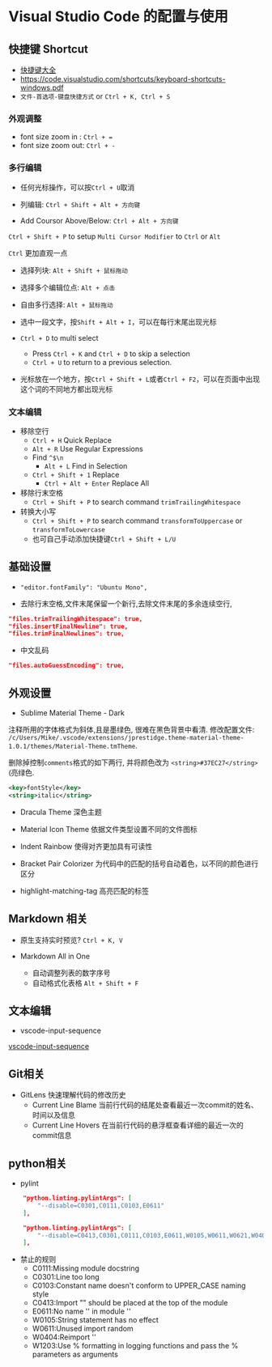 # Visual Studio Code 的配置与使用

## 快捷键 Shortcut

- [快捷键大全](https://blog.csdn.net/crper/article/details/54099319)
- <https://code.visualstudio.com/shortcuts/keyboard-shortcuts-windows.pdf>
- `文件-首选项-键盘快捷方式` or `Ctrl + K, Ctrl + S`

### 外观调整
  - font size zoom in : `Ctrl + =`
  - font size zoom out: `Ctrl + -`

### 多行编辑

- 任何光标操作，可以按`Ctrl + U`取消

- 列编辑: `Ctrl + Shift + Alt + 方向键`
- Add Coursor Above/Below: `Ctrl + Alt + 方向键`

`Ctrl + Shift + P` to setup `Multi Cursor Modifier` to `Ctrl` or `Alt`

`Ctrl` 更加直观一点
- 选择列块: `Alt + Shift + 鼠标拖动`
- 选择多个编辑位点: `Alt + 点击`
- 自由多行选择: `Alt + 鼠标拖动`

- 选中一段文字，按`Shift + Alt + I`，可以在每行末尾出现光标

- `Ctrl + D` to multi select
  - Press `Ctrl + K` and `Ctrl + D` to skip a selection
  - `Ctrl + U` to return to a previous selection.
- 光标放在一个地方，按`Ctrl + Shift + L`或者`Ctrl + F2`，可以在页面中出现这个词的不同地方都出现光标

### 文本编辑
- 移除空行
  - `Ctrl + H` Quick Replace 
  - `Alt + R` Use Regular Expressions
  - Find `^$\n`
    - `Alt + L` Find in Selection
  - `Ctrl + Shift + 1` Replace
    - `Ctrl + Alt + Enter` Replace All
- 移除行末空格    
  - `Ctrl + Shift + P` to search command `trimTrailingWhitespace`
- 转换大小写
  - `Ctrl + Shift + P` to search command `transformToUppercase` or `transformToLowercase`
  - 也可自己手动添加快捷键`Ctrl + Shift + L/U`  

## 基础设置

- `"editor.fontFamily": "Ubuntu Mono",`

- 去除行末空格,文件末尾保留一个新行,去除文件末尾的多余连续空行,

```json
"files.trimTrailingWhitespace": true,
"files.insertFinalNewline": true,
"files.trimFinalNewlines": true,
```

- 中文乱码

```json
"files.autoGuessEncoding": true,
```

## 外观设置

- Sublime Material Theme - Dark

注释所用的字体格式为斜体,且是墨绿色, 很难在黑色背景中看清.
修改配置文件: `/c/Users/Mike/.vscode/extensions/jprestidge.theme-material-theme-1.0.1/themes/Material-Theme.tmTheme`.

删除掉控制`comments`格式的如下两行, 并将颜色改为 `<string>#37EC27</string>` (亮绿色.

```xml
<key>fontStyle</key>
<string>italic</string>
```

- Dracula Theme
  深色主题

- Material Icon Theme
  依据文件类型设置不同的文件图标

- Indent Rainbow
  使得对齐更加具有可读性

- Bracket Pair Colorizer
  为代码中的匹配的括号自动着色，以不同的颜色进行区分

- highlight-matching-tag
  高亮匹配的标签

## Markdown 相关

- 原生支持实时预览? `Ctrl + K, V`

- Markdown All in One
  + 自动调整列表的数字序号
  + 自动格式化表格
    `Alt + Shift + F`

## 文本编辑

- vscode-input-sequence

[vscode-input-sequence](https://marketplace.visualstudio.com/items?itemName=tomoki1207.vscode-input-sequence)

## Git相关

- GitLens
  快速理解代码的修改历史
  + Current Line Blame
    当前行代码的结尾处查看最近一次commit的姓名、时间以及信息
  + Current Line Hovers
    在当前行代码的悬浮框查看详细的最近一次的commit信息

## python相关

- pylint

```json
    "python.linting.pylintArgs": [
        "--disable=C0301,C0111,C0103,E0611"
    ],

    "python.linting.pylintArgs": [
        "--disable=C0413,C0301,C0111,C0103,E0611,W0105,W0611,W0621,W0404"
    ],
```

- 禁止的规则
  - C0111:Missing module docstring
  - C0301:Line too long
  - C0103:Constant name doesn't conform to UPPER_CASE naming style
  - C0413:Import "" should be placed at the top of the module
  - E0611:No name '' in module ''
  - W0105:String statement has no effect
  - W0611:Unused import random
  - W0404:Reimport ''
  - W1203:Use % formatting in logging functions and pass the % parameters as arguments
